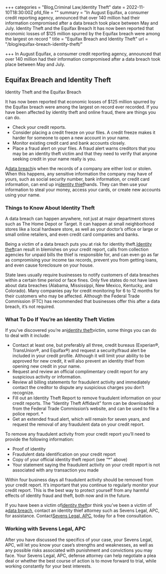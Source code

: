 +++
categories = "Blog,Criminal Law,Identity Theft"
date = 2022-11-10T18:30:00Z
pfd_file = ""
summary = "In August Equifax, a consumer credit reporting agency, announced that over 140 million had their information compromised after a data breach took place between May and July. Identity Theft and the Equifax Breach It has now been reported that economic losses of $125 million spurred by the Equifax breach were among the largest on record "
title = "Equifax Breach and Identity Theft"
url = "/blog/equifax-breach-identity-theft/"

+++
In August Equifax, a consumer credit reporting agency, announced that over 140 million had their information compromised after a data breach took place between May and July.

## Equifax Breach and Identity Theft

Identity Theft and the Equifax Breach

It has now been reported that economic losses of $125 million spurred by the Equifax breach were among the largest on record ever recorded. If you have been affected by identity theft and online fraud, there are things you can do.

* Check your credit reports.
* Consider placing a credit freeze on your files. A credit freeze makes it harder for someone to open a new account in your name.
* Monitor existing credit card and bank accounts closely.
* Place a fraud alert on your files. A fraud alert warns creditors that you may be an identity theft victim and that they need to verify that anyone seeking credit in your name really is you.

A[data breach](https://www.sevenslegal.com/san-diego-theft-lawyer/ "San Diego Theft Lawyer")is when the records of a company are either lost or stolen. When this happens, any sensitive information the company may have of yours, such as social security number, bank information, or credit card information, can end up in[identity thief](https://www.sevenslegal.com/san-diego-theft-lawyer/ "San Diego Theft Lawyer")hands. They can then use your information to steal your money, access your cards, or create new accounts using your name.

### Things to Know About Identity Theft

A data breach can happen anywhere, not just at major department stores such as The Home Depot or Target. It can happen at small neighborhood stores like a local hardware store, as well as your doctor’s office or large or small online retailers, and even credit card companies and banks.

Being a victim of a data breach puts you at risk for identity theft.[Identity theft](https://www.sevenslegal.com/san-diego-theft-lawyer/ "San Diego Theft Lawyer")can result in blemishes on your credit report, calls from collection agencies for unpaid bills the thief is responsible for, and can even go as far as compromising your income tax records, prevent you from getting loans, and even cause foreclosure on your house.

State laws usually require businesses to notify customers of data breaches within a certain time period or face fines. Only five states do not have laws about data breaches (Alabama, Mississippi, New Mexico, Kentucky, and Colorado). Many companies pay for credit monitoring for 6 to 12 months for their customers who may be affected. Although the Federal Trade Commission (FTC) has recommended that businesses offer this after a data breach, it’s not required.

### What To Do If You’re an Identity Theft Victim

If you’ve discovered you’re an[identity theft](https://www.sevenslegal.com/san-diego-theft-lawyer/ "San Diego Theft Lawyer")victim, some things you can do to deal with it include:

* Contact at least one, but preferably all three, credit bureaus (Experian®, TransUnion®, and Equifax®) and request a security/fraud alert be included in your credit profile. Although it will limit your ability to be approved for new credit, it will also prevent an identity thief from opening new credit in your name.
* Request and review an official complimentary credit report for any suspicious activity or information.
* Review all billing statements for fraudulent activity and immediately contact the creditor to dispute any suspicious charges you don’t recognize.
* Fill out an Identity Theft Report to remove fraudulent information on your credit reports. The “Identity Theft Affidavit” form can be downloaded from the Federal Trade Commission’s website, and can be used to file a police report. *
* Get an extended fraud alert, which will remain for seven years, and request the removal of any fraudulent data on your credit report.

To remove any fraudulent activity from your credit report you’ll need to provide the following information:

* Proof of identity
* Fraudulent data identification on your credit report
* Copy of your official identity theft report (see “*” above)
* Your statement saying the fraudulent activity on your credit report is not associated with any transaction you made

Within four business days all fraudulent activity should be removed from your credit report. It’s important that you continue to regularly monitor your credit report. This is the best way to protect yourself from any harmful effects of identity fraud and theft, both now and in the future.

If you have been a victim of[identity theft](https://www.sevenslegal.com/san-diego-theft-lawyer/ "San Diego Theft Lawyer")or think you’ve been a victim of a[data breach](https://www.sevenslegal.com/san-diego-theft-lawyer/ "San Diego Theft Lawyer"), contact an identity thief attorney such as Sevens Legal, APC, for assistance. Contact[Sevens Legal, APC](https://www.sevenslegal.com/ "Sevens Legal, APC"), today for a free consultation.

### Working with Sevens Legal, APC

After you have discussed the specifics of your case, your Sevens Legal, APC, will let you know your case’s strengths and weaknesses, as well as any possible risks associated with punishment and convictions you may face. Your Sevens Legal, APC, defense attorney can help negotiate a plea deal or whether the best course of action is to move forward to trial, while working constantly for your best interests.
